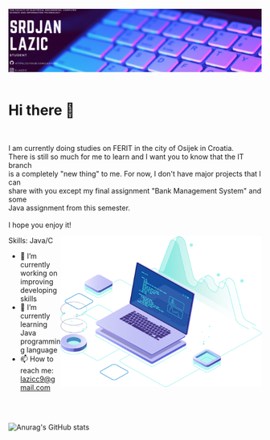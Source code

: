 ![](https://github.com/Lazic997/Lazic997/blob/main/Lazic997.png)
<br>
<br>
# Hi there 👋
<br>


I am currently doing studies on FERIT in the city of Osijek in Croatia.<br>
There is still so much for me to learn and I want you to know that the IT branch<br> is
a completely "new thing" to me. For now, I don't have major projects that I can <br>share with
you except my final assignment "Bank Management System" and some <br>Java assignment from this semester.<br><br>
I hope you enjoy it!

<img src="https://github.com/Lazic997/Lazic997/blob/main/pc.png" align="right" width="400" height="300"> 


Skills: Java/C

- 🔭 I’m currently working on improving developing skills 
- 🌱 I’m currently learning Java programming language 
- 📫 How to reach me: lazicc9@gmail.com 
    
<br>
<br>

![Anurag's GitHub stats](https://github-readme-stats.vercel.app/api?username=anuraghazra&show_icons=true&theme=gruvbox)
  

